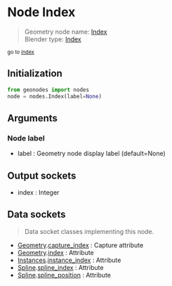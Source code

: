 
# Node Index

> Geometry node name: [Index](https://docs.blender.org/manual/en/latest/modeling/geometry_nodes/input/input_index.html)<br>
  Blender type: [Index](https://docs.blender.org/api/current/bpy.types.GeometryNodeInputIndex.html)
  
<sub>go to [index](/docs/index.md)</sub>

Initialization
--------------

```python
from geonodes import nodes
node = nodes.Index(label=None)
```



## Arguments


### Node label

- label : Geometry node display label (default=None)

## Output sockets

- index : Integer

## Data sockets

> Data socket classes implementing this node.
  
  
- [Geometry](/docs/sockets/Geometry.md).[capture_index](/docs/sockets/Geometry.md#capture_index) : Capture attribute
- [Geometry](/docs/sockets/Geometry.md).[index](/docs/sockets/Geometry.md#index) : Attribute
- [Instances](/docs/sockets/Instances.md).[instance_index](/docs/sockets/Instances.md#instance_index) : Attribute
- [Spline](/docs/sockets/Spline.md).[spline_index](/docs/sockets/Spline.md#spline_index) : Attribute
- [Spline](/docs/sockets/Spline.md).[spline_position](/docs/sockets/Spline.md#spline_position) : Attribute
  
